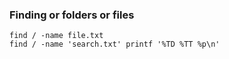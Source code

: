 
### Finding or folders or files

```
find / -name file.txt
find / -name 'search.txt' printf '%TD %TT %p\n'
```

